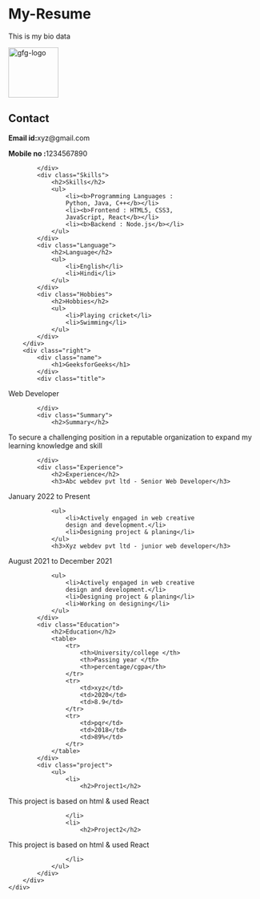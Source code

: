 # My-Resume
This is my bio data

<html lang="en">

<head>
	<meta charset="UTF-8">
	<meta http-equiv="X-UA-Compatible" content="IE=edge">
	<meta name="viewport"
		content="width=device-width, initial-scale=1.0">
	<link rel="stylesheet" href="resume.css">
</head>

<body>
	<div class="full">
		<div class="left">
			<div class="image">
				<img src=
"https://media.geeksforgeeks.org/wp-content/uploads/20220202083519/gfglogo.png"
					alt="gfg-logo"
					style="width:100px;height:100px;">
			</div>
			<div class="Contact">
				<h2>Contact</h2>
				

<p><b>Email id:</b>xyz@gmail.com</p>



				

<p><b>Mobile no :</b>1234567890</p>


			</div>
			<div class="Skills">
				<h2>Skills</h2>
				<ul>
					<li><b>Programming Languages :
					Python, Java, C++</b></li>
					<li><b>Frontend : HTML5, CSS3,
					JavaScript, React</b></li>
					<li><b>Backend : Node.js</b></li>
				</ul>
			</div>
			<div class="Language">
				<h2>Language</h2>
				<ul>
					<li>English</li>
					<li>Hindi</li>
				</ul>
			</div>
			<div class="Hobbies">
				<h2>Hobbies</h2>
				<ul>
					<li>Playing cricket</li>
					<li>Swimming</li>
				</ul>
			</div>
		</div>
		<div class="right">
			<div class="name">
				<h1>GeeksforGeeks</h1>
			</div>
			<div class="title">
				

<p>Web Developer</p>



			</div>
			<div class="Summary">
				<h2>Summary</h2>
				

<p>To secure a challenging position in a
				reputable organization
					to expand my learning knowledge and skill
				</p>



			</div>
			<div class="Experience">
				<h2>Experience</h2>
				<h3>Abc webdev pvt ltd - Senior Web Developer</h3>
				

<p>January 2022 to Present</p>



				<ul>
					<li>Actively engaged in web creative
					design and development.</li>
					<li>Designing project & planing</li>
				</ul>
				<h3>Xyz webdev pvt ltd - junior web developer</h3>
				

<p>August 2021 to December 2021</p>



				<ul>
					<li>Actively engaged in web creative
					design and development.</li>
					<li>Designing project & planing</li>
					<li>Working on designing</li>
				</ul>
			</div>
			<div class="Education">
				<h2>Education</h2>
				<table>
					<tr>
						<th>University/college </th>
						<th>Passing year </th>
						<th>percentage/cgpa</th>
					</tr>
					<tr>
						<td>xyz</td>
						<td>2020</td>
						<td>8.9</td>
					</tr>
					<tr>
						<td>pqr</td>
						<td>2018</td>
						<td>89%</td>
					</tr>
				</table>
			</div>
			<div class="project">
				<ul>
					<li>
						<h2>Project1</h2>
						

<p>This project is based on html
						& used React</p>



					</li>
					<li>
						<h2>Project2</h2>
						

<p>This project is based on html
						& used React</p>



					</li>
				</ul>
			</div>
		</div>
	</div>
</body>

</html>

